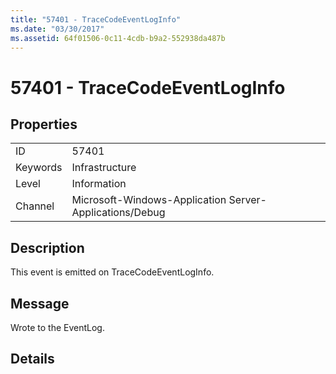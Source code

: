 ```yaml
---
title: "57401 - TraceCodeEventLogInfo"
ms.date: "03/30/2017"
ms.assetid: 64f01506-0c11-4cdb-b9a2-552938da487b
---
```

# 57401 - TraceCodeEventLogInfo
## Properties  


|||  
|-|-|  
|ID|57401|  
|Keywords|Infrastructure|  
|Level|Information|  
|Channel|Microsoft-Windows-Application Server-Applications/Debug|  

## Description  
 This event is emitted on TraceCodeEventLogInfo.  

## Message  
 Wrote to the EventLog.  

## Details
